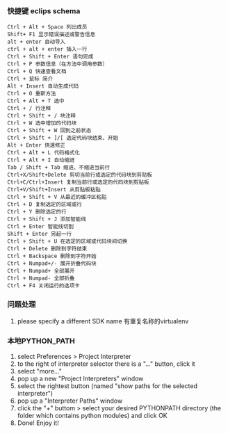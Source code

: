 ### 快捷键 eclips schema
	Ctrl + Alt + Space 列出成员
	Shift+ F1 显示错误描述或警告信息
	alt + enter 自动导入
	ctrl + alt + enter 插入一行
	Ctrl + Shift + Enter 语句完成
	Ctrl + P 参数信息（在方法中调用参数）
	Ctrl + Q 快速查看文档
	Ctrl + 鼠标 简介
	Alt + Insert 自动生成代码
	Ctrl + O 重新方法
	Ctrl + Alt + T 选中
	Ctrl + / 行注释
	Ctrl + Shift + / 块注释
	Ctrl + W 选中增加的代码块
	Ctrl + Shift + W 回到之前状态
	Ctrl + Shift + ]/[ 选定代码块结束、开始
	Alt + Enter 快速修正
	Ctrl + Alt + L 代码格式化
	Ctrl + Alt + I 自动缩进
	Tab / Shift + Tab 缩进、不缩进当前行
	Ctrl+X/Shift+Delete 剪切当前行或选定的代码块到剪贴板
	Ctrl+C/Ctrl+Insert 复制当前行或选定的代码块到剪贴板
	Ctrl+V/Shift+Insert 从剪贴板粘贴
	Ctrl + Shift + V 从最近的缓冲区粘贴
	Ctrl + D 复制选定的区域或行
	Ctrl + Y 删除选定的行
	Ctrl + Shift + J 添加智能线
	Ctrl + Enter 智能线切割
	Shift + Enter 另起一行
	Ctrl + Shift + U 在选定的区域或代码块间切换
	Ctrl + Delete 删除到字符结束
	Ctrl + Backspace 删除到字符开始
	Ctrl + Numpad+/- 展开折叠代码块
	Ctrl + Numpad+ 全部展开
	Ctrl + Numpad- 全部折叠
	Ctrl + F4 关闭运行的选项卡
### 问题处理
1. please specify a different SDK name
	有重复名称的virtualenv
	
### 本地PYTHON_PATH

1. select Preferences > Project Interpreter
2. to the right of interpreter selector there is a "..." button, click it
3. select "more..."
4. pop up a new "Project Interpreters" window
5. select the rightest button (named "show paths for the selected interpreter")
6. pop up a "Interpreter Paths" window
7. click the "+" buttom > select your desired PYTHONPATH directory (the folder which contains python modules) and click OK
8. Done! Enjoy it!